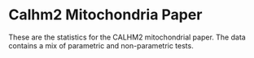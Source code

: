 # Calhm2 Mitochondria Paper

These are the statistics for the CALHM2 mitochondrial paper. The data contains a mix of parametric and non-parametric tests.
